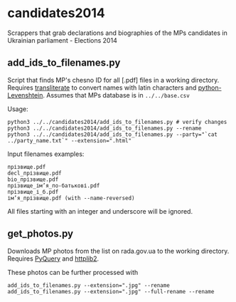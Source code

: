 candidates2014
==============

Scrappers that grab declarations and biographies of the MPs candidates in Ukrainian parliament - Elections 2014

## add_ids_to_filenames.py
Script that finds MP's chesno ID for all [.pdf] files in a working directory.
Requires [transliterate](https://pypi.python.org/pypi/transliterate) to convert names with latin characters and [python-Levenshtein](https://pypi.python.org/pypi/python-Levenshtein/).
Assumes that MPs database is in `../../base.csv`

Usage:
```
python3 ../../candidates2014/add_ids_to_filenames.py # verify changes
python3 ../../candidates2014/add_ids_to_filenames.py --rename
python3 ../../candidates2014/add_ids_to_filenames.py --party="`cat ../party_name.txt`" --extension=".html"
```
Input filenames examples:
```
прізвище.pdf
decl_прізвище.pdf
bio_прізвище.pdf
прізвище_ім’я_по-батькові.pdf
прізвище_і_б.pdf
ім’я_прізвище.pdf (with --name-reversed)
```
All files starting with an integer and underscore will be ignored.

## get_photos.py
Downloads MP photos from the list on rada.gov.ua to the working directory.
Requires [PyQuery](https://pypi.python.org/pypi/pyquery) and [httplib2](https://pypi.python.org/pypi/httplib2).

These photos can be further processed with
```
add_ids_to_filenames.py --extension=".jpg" --rename
add_ids_to_filenames.py --extension=".jpg" --full-rename --rename
```